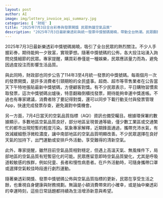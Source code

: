 ```yaml
---
layout: post
author: AI
image: img/lottery_invoice_aqi_summary.jpg
categories: [ '財經' ]
title: "2025年7月3日全台彩券與發票開獎 民眾熱議空氣品質"
description: "2025年7月3日最新樂透彩與統一發票中獎號碼揭曉，帶動全台熱潮。民眾翻找發票、查詢彩券，期待中獎好運；同時也關注7月4日空氣品質狀況，在良好天氣中安排戶外活動，兼顧生活樂趣與健康規劃。"
---
```

2025年7月3日最新樂透彩中獎號碼揭曉，吸引了全台民眾的熱烈關注。不少人手握彩券，期待能夠一夕致富，實現夢想。隨著中獎號碼的公佈，各大投注站湧入詢問兌獎細節的民眾。專家提醒，購買彩券僅是一種娛樂，民眾應該量力而為，避免因過度投注而影響生活品質。

與此同時，財政部也同步公告了114年3至4月統一發票的中獎號碼。每兩個月一次的發票開獎，是許多消費者引頸期盼的全民盛事。超商、超市等零售業者在公告當天下午特地張貼最新中獎號碼，方便顧客對獎。有不少民眾表示，平日購物習慣索取發票，這次中獎號碼出爐後，特意翻箱倒櫃找發票，期待能夠幸運中獎進帳。不過也有專家建議，消費者除了要記得對獎，還可以同步下載行動支付與發票管理App，快速完成發票存查，避免漏對中獎機會。

另一方面，7月4日當天的空氣品質指標（AQI）資訊也備受矚目。根據環保署的數據顯示，多數地區空氣品質良好，部分地區呈現普通等級，僅少數工業區或交通繁忙的都市出現短暫的輕度污染。氣象專家解釋，近期鋒面通過，攜帶充沛水氣，有效減緩細懸浮微粒濃度，讓中南部地區的空氣品質明顯改善。不少民眾選擇在良好天氣的加持下，出門運動或安排戶外活動，享受難得的清新空氣。

此外，專家提醒，雖然目前空氣品質相對穩定，但遇上高溫天氣、無風條件下，局部地區的空氣品質有短暫惡化的可能。民眾應留意即時空氣品質變化，尤其是呼吸道較敏感的族群，例如兒童、長者和慢性病患者。在戶外活動時，可隨身攜帶口罩或選擇空氣較佳時段進行劇烈運動。

隨著樂透彩開獎、發票中獎號碼公佈與空氣品質指標的更新，民眾在享受生活之餘，也重視自身健康與財務規劃。無論是小額消費帶來的小確幸，或是抽中樂透彩的幸運時刻，這些日常話題都持續為生活增添新意與希望。
